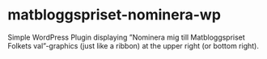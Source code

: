 matbloggspriset-nominera-wp
===========================

Simple WordPress Plugin displaying ”Nominera mig till Matbloggspriset Folkets val”-graphics (just like a ribbon) at the upper right (or bottom right). 
